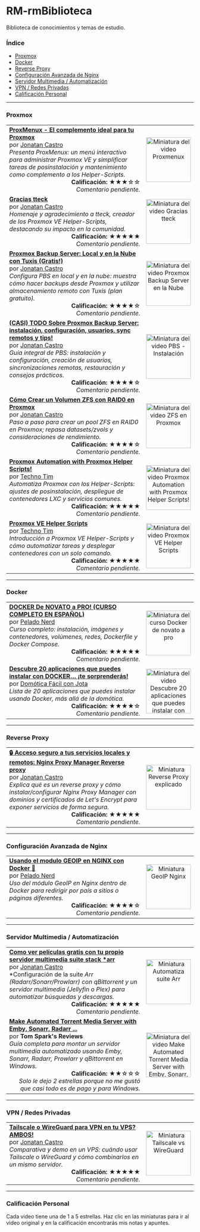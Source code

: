 # RM-rmBiblioteca
Biblioteca de conocimientos y temas de estudio.

### **Índice**
- [Proxmox](#proxmox)
- [Docker](#docker)
- [Reverse Proxy](#reverse-proxy)
- [Configuración Avanzada de Nginx](#configuración-avanzada-de-nginx)
- [Servidor Multimedia / Automatización](#servidor-multimedia--automatización)
- [VPN / Redes Privadas](#vpn--redes-privadas)
- [Calificación Personal](#calificación-personal)

---
### **Proxmox**

| | |
| :--- | :---: |
| **[ProxMenux - El complemento ideal para tu Proxmox](https://www.youtube.com/watch?v=WtvcaK5lUZA)**<br>por [Jonatan Castro](https://www.youtube.com/@JonatanCastro)<br><div align="left">*Presenta ProxMenux: un menú interactivo para administrar Proxmox VE y simplificar tareas de posinstalación y mantenimiento como complemento a los Helper-Scripts.*</div><div align="right"><strong>Calificación:</strong> ★★★☆☆<br>*Comentario pendiente.*</div> | <a href="https://www.youtube.com/watch?v=WtvcaK5lUZA"><img src="https://i.ytimg.com/vi/WtvcaK5lUZA/mqdefault.jpg" alt="Miniatura del video Proxmenux" width="120"></a> |
| **[Gracias tteck](https://www.youtube.com/watch?v=N6T_LnCxL9g)**<br>por [Jonatan Castro](https://www.youtube.com/@JonatanCastro)<br><div align="left">*Homenaje y agradecimiento a tteck, creador de los Proxmox VE Helper-Scripts, destacando su impacto en la comunidad.*</div><div align="right"><strong>Calificación:</strong> ★★★★★<br>*Comentario pendiente.*</div> | <a href="https://www.youtube.com/watch?v=N6T_LnCxL9g"><img src="https://i.ytimg.com/vi/N6T_LnCxL9g/mqdefault.jpg" alt="Miniatura del video Gracias tteck" width="120"></a> |
| **[Proxmox Backup Server: Local y en la Nube con Tuxis (Gratis!)](https://www.youtube.com/watch?v=lYdoCKGyqFc)**<br>por [Jonatan Castro](https://www.youtube.com/@JonatanCastro)<br><div align="left">*Configura PBS en local y en la nube: muestra cómo hacer backups desde Proxmox y utilizar almacenamiento remoto con Tuxis (plan gratuito).*</div><div align="right"><strong>Calificación:</strong> ★★★★☆<br>*Comentario pendiente.*</div> | <a href="https://www.youtube.com/watch?v=lYdoCKGyqFc"><img src="https://i.ytimg.com/vi/lYdoCKGyqFc/mqdefault.jpg" alt="Miniatura del video Proxmox Backup Server en la Nube" width="120"></a> |
| **[(CASI) TODO Sobre Proxmox Backup Server: instalación, configuración, usuarios, sync remotos y tips!](https://www.youtube.com/watch?v=sws3iNGKsXs)**<br>por [Jonatan Castro](https://www.youtube.com/@JonatanCastro)<br><div align="left">*Guía integral de PBS: instalación y configuración, creación de usuarios, sincronizaciones remotas, restauración y consejos prácticos.*</div><div align="right"><strong>Calificación:</strong> ★★★★☆<br>*Comentario pendiente.*</div> | <a href="https://www.youtube.com/watch?v=sws3iNGKsXs"><img src="https://i.ytimg.com/vi/sws3iNGKsXs/mqdefault.jpg" alt="Miniatura del video PBS - Instalación" width="120"></a> |
| **[Cómo Crear un Volumen ZFS con RAID0 en Proxmox](https://www.youtube.com/watch?v=pkwL2iuw9po)**<br>por [Jonatan Castro](https://www.youtube.com/@JonatanCastro)<br><div align="left">*Paso a paso para crear un pool ZFS en RAID0 en Proxmox; repasa datasets/zvols y consideraciones de rendimiento.*</div><div align="right"><strong>Calificación:</strong> ★★★★☆<br>*Comentario pendiente.*</div> | <a href="https://www.youtube.com/watch?v=pkwL2iuw9po"><img src="https://i.ytimg.com/vi/pkwL2iuw9po/mqdefault.jpg" alt="Miniatura del video ZFS en Proxmox" width="120"></a> |
| **[Proxmox Automation with Proxmox Helper Scripts!](https://www.youtube.com/watch?v=kcpu4z5eSEU)**<br>por [Techno Tim](https://www.youtube.com/@TechnoTim)<br><div align="left">*Automatiza Proxmox con los Helper-Scripts: ajustes de posinstalación, despliegue de contenedores LXC y servicios comunes.*</div><div align="right"><strong>Calificación:</strong> ★★★★★<br>*Comentario pendiente.*</div> | <a href="https://www.youtube.com/watch?v=kcpu4z5eSEU"><img src="https://i.ytimg.com/vi/kcpu4z5eSEU/mqdefault.jpg" alt="Miniatura del video Proxmox Automation with Proxmox Helper Scripts!" width="120"></a> |
| **[Proxmox VE Helper Scripts](https://www.youtube.com/watch?v=gRVSbqXejtk)**<br>por [Techno Tim](https://www.youtube.com/@TechnoTim)<br><div align="left">*Introducción a Proxmox VE Helper-Scripts y cómo automatizar tareas y desplegar contenedores con un solo comando.*</div><div align="right"><strong>Calificación:</strong> ★★★★★<br>*Comentario pendiente.*</div> | <a href="https://www.youtube.com/watch?v=gRVSbqXejtk"><img src="https://i.ytimg.com/vi/gRVSbqXejtk/mqdefault.jpg" alt="Miniatura del video Proxmox VE Helper Scripts" width="120"></a> |

---

### **Docker**

| | |
| :--- | :---: |
| **[DOCKER De NOVATO a PRO! (CURSO COMPLETO EN ESPAÑOL)](https://www.youtube.com/watch?v=CV_Uf3Dq-EU)**<br>por [Pelado Nerd](https://www.youtube.com/@pablokbs)<br><div align="left">*Curso completo: instalación, imágenes y contenedores, volúmenes, redes, Dockerfile y Docker Compose.*</div><div align="right"><strong>Calificación:</strong> ★★★★★<br>*Comentario pendiente.*</div> | <a href="https://www.youtube.com/watch?v=CV_Uf3Dq-EU"><img src="https://i.ytimg.com/vi/CV_Uf3Dq-EU/mqdefault.jpg" alt="Miniatura del curso Docker de novato a pro" width="120"></a> |
| **[Descubre 20 aplicaciones que puedes instalar con DOCKER… ¡te sorprenderás!](https://www.youtube.com/watch?v=gqpJ7RE02Ao)**<br>por [Domótica Fácil con Jota](https://www.youtube.com/@DomoticaFacilconJota)<br><div align="left">*Lista de 20 aplicaciones que puedes instalar usando Docker, más allá de la domótica.*</div><div align="right"><strong>Calificación:</strong> ★★★★☆<br>*Comentario pendiente.*</div> | <a href="https://www.youtube.com/watch?v=gqpJ7RE02Ao"><img src="https://i.ytimg.com/vi/gqpJ7RE02Ao/mqdefault.jpg" alt="Miniatura del video Descubre 20 aplicaciones que puedes instalar con DOCKER… ¡te sorprenderás!" width="120"></a> |

---

### **Reverse Proxy**

| | |
| :--- | :---: |
| **[🔒 Acceso seguro a tus servicios locales y remotos: Nginx Proxy Manager Reverse proxy](https://www.youtube.com/watch?v=0ghEc_R6png)**<br>por [Jonatan Castro](https://www.youtube.com/@JonatanCastro)<br><div align="left">*Explica qué es un reverse proxy y cómo instalar/configurar Nginx Proxy Manager con dominios y certificados de Let's Encrypt para exponer servicios de forma segura.*</div><div align="right"><strong>Calificación:</strong> ★★★★★<br>*Comentario pendiente.*</div> | <a href="https://www.youtube.com/watch?v=0ghEc_R6png"><img src="https://i.ytimg.com/vi/0ghEc_R6png/mqdefault.jpg" alt="Miniatura Reverse Proxy explicado" width="120"></a> |

---

### **Configuración Avanzada de Nginx**

| | |
| :--- | :---: |
| **[Usando el modulo GEOIP en NGINX con Docker 🐳](https://www.youtube.com/watch?v=ZpEfjsJamcU)**<br>por [Pelado Nerd](https://www.youtube.com/@pablokbs)<br><div align="left">*Uso del módulo GeoIP en Nginx dentro de Docker para redirigir por país a sitios o páginas diferentes.*</div><div align="right"><strong>Calificación:</strong> ★★★★☆<br>*Comentario pendiente.*</div> | <a href="https://www.youtube.com/watch?v=ZpEfjsJamcU"><img src="https://i.ytimg.com/vi/ZpEfjsJamcU/mqdefault.jpg" alt="Miniatura GeoIP Nginx" width="120"></a> |

---

### **Servidor Multimedia / Automatización**

| | |
| :--- | :---: |
| **[Como ver películas gratis con tu propio servidor multimedia suite stack *arr](https://www.youtube.com/watch?v=t1RWOydFWy8)**<br>por [Jonatan Castro](https://www.youtube.com/@JonatanCastro)<br><div align="left">*Configuración de la suite *Arr (Radarr/Sonarr/Prowlarr) con qBittorrent y un servidor multimedia (Jellyfin o Plex) para automatizar búsquedas y descargas.*</div><div align="right"><strong>Calificación:</strong> ★★★★★<br>*Comentario pendiente.*</div> | <a href="https://www.youtube.com/watch?v=t1RWOydFWy8"><img src="https://i.ytimg.com/vi/t1RWOydFWy8/mqdefault.jpg" alt="Miniatura Automatiza suite Arr" width="120"></a> |
| **[Make Automated Torrent Media Server with Emby, Sonarr, Radarr ...](https://www.youtube.com/watch?v=LD8-Qr3B2-o)**<br>por **Tom Spark's Reviews**<br><div align="left">*Guía completa para montar un servidor multimedia automatizado usando Emby, Sonarr, Radarr, Prowlarr y qBittorrent en Windows.*</div><div align="right"><strong>Calificación:</strong> ★★☆☆☆<br>*Solo le dejo 2 estrellas porque no me gustó que casi todo es de pago y para Windows.*</div> | <a href="https://www.youtube.com/watch?v=LD8-Qr3B2-o"><img src="https://i.ytimg.com/vi/LD8-Qr3B2-o/mqdefault.jpg" alt="Miniatura del video Make Automated Torrent Media Server with Emby, Sonarr, Radarr ..." width="120"></a> |

---

### **VPN / Redes Privadas**

| | |
| :--- | :---: |
| **[Tailscale o WireGuard para VPN en tu VPS? AMBOS!](https://www.youtube.com/watch?v=cxHwVsgVKRA&list=PL5LXSDCW5qwaVdE4dTGAJAsELY96B_T5B&index=1)**<br>por [Jonatan Castro](https://www.youtube.com/@JonatanCastro)<br><div align="left">*Comparativa y demo en un VPS: cuándo usar Tailscale o WireGuard y cómo combinarlos en un mismo servidor.*</div><div align="right"><strong>Calificación:</strong> ★★★★★<br>*Comentario pendiente.*</div> | <a href="https://www.youtube.com/watch?v=cxHwVsgVKRA"><img src="https://i.ytimg.com/vi/cxHwVsgVKRA/mqdefault.jpg" alt="Miniatura Tailscale vs WireGuard" width="120"></a> |

---

### **Calificación Personal**

Cada video tiene una de 1 a 5 estrellas. Haz clic en las miniaturas para ir al video original y en la calificación encontrarás mis notas y apuntes.
